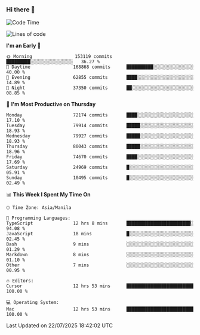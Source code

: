 ### Hi there 👋

<!--START_SECTION:waka-->
![Code Time](http://img.shields.io/badge/Code%20Time-6%2C132%20hrs%2042%20mins-blue)

![Lines of code](https://img.shields.io/badge/From%20Hello%20World%20I%27ve%20Written-143.8%20million%20lines%20of%20code-blue)

**I'm an Early 🐤** 

```text
🌞 Morning                153119 commits      █████████░░░░░░░░░░░░░░░░   36.27 % 
🌆 Daytime                168868 commits      ██████████░░░░░░░░░░░░░░░   40.00 % 
🌃 Evening                62855 commits       ████░░░░░░░░░░░░░░░░░░░░░   14.89 % 
🌙 Night                  37350 commits       ██░░░░░░░░░░░░░░░░░░░░░░░   08.85 % 
```
📅 **I'm Most Productive on Thursday** 

```text
Monday                   72174 commits       ████░░░░░░░░░░░░░░░░░░░░░   17.10 % 
Tuesday                  79914 commits       █████░░░░░░░░░░░░░░░░░░░░   18.93 % 
Wednesday                79927 commits       █████░░░░░░░░░░░░░░░░░░░░   18.93 % 
Thursday                 80043 commits       █████░░░░░░░░░░░░░░░░░░░░   18.96 % 
Friday                   74670 commits       ████░░░░░░░░░░░░░░░░░░░░░   17.69 % 
Saturday                 24969 commits       █░░░░░░░░░░░░░░░░░░░░░░░░   05.91 % 
Sunday                   10495 commits       █░░░░░░░░░░░░░░░░░░░░░░░░   02.49 % 
```


📊 **This Week I Spent My Time On** 

```text
🕑︎ Time Zone: Asia/Manila

💬 Programming Languages: 
TypeScript               12 hrs 8 mins       ████████████████████████░   94.08 % 
JavaScript               18 mins             █░░░░░░░░░░░░░░░░░░░░░░░░   02.45 % 
Bash                     9 mins              ░░░░░░░░░░░░░░░░░░░░░░░░░   01.29 % 
Markdown                 8 mins              ░░░░░░░░░░░░░░░░░░░░░░░░░   01.10 % 
Other                    7 mins              ░░░░░░░░░░░░░░░░░░░░░░░░░   00.95 % 

🔥 Editors: 
Cursor                   12 hrs 53 mins      █████████████████████████   100.00 % 

💻 Operating System: 
Mac                      12 hrs 53 mins      █████████████████████████   100.00 % 
```


 Last Updated on 22/07/2025 18:42:02 UTC
<!--END_SECTION:waka-->


<!--
**rad182/rad182** is a ✨ _special_ ✨ repository because its `README.md` (this file) appears on your GitHub profile.

Here are some ideas to get you started:

- 🔭 I’m currently working on ...
- 🌱 I’m currently learning ...
- 👯 I’m looking to collaborate on ...
- 🤔 I’m looking for help with ...
- 💬 Ask me about ...
- 📫 How to reach me: ...
- 😄 Pronouns: ...
- ⚡ Fun fact: ...
-->
